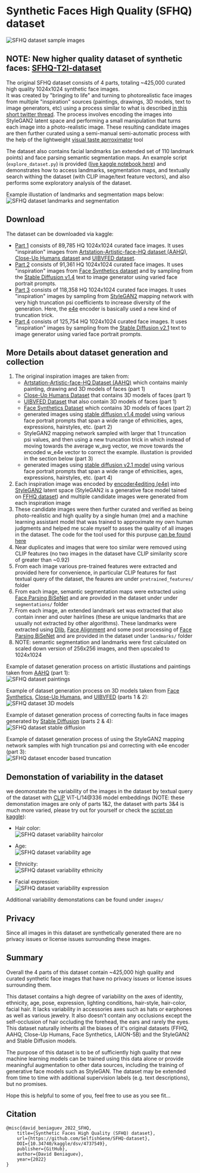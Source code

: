 # Synthetic Faces High Quality (SFHQ) dataset  

![SFHQ dataset sample images](https://raw.githubusercontent.com/SelfishGene/SFHQ-dataset/main/images/SFHQ_sample_4x8.jpg)

**NOTE**: New higher quality dataset of synthetic faces: [SFHQ-T2I-dataset](https://github.com/SelfishGene/SFHQ-T2I-dataset)
----

The original SFHQ dataset consists of 4 parts, totaling ~425,000 curated high quality 1024x1024 synthetic face images.  
It was created by "bringing to life" and turning to photorealistic face images from multiple "inspiration" sources (paintings, drawings, 3D models, text to image generators, etc) using a process similar to what is described [in this short twitter thread](https://twitter.com/DavidBeniaguev/status/1376020024511627273?s=20&t=kH9J5mV9hL8e3y8PruuB5Q). The process involves encoding the images into StyleGAN2 latent space and performing a small manipulation that turns each image into a photo-realistic image. These resulting candidate images are then further curated using a semi-manual semi-automatic process with the help of the lightweight [visual taste aprroximator](https://github.com/SelfishGene/visual_taste_approximator) tool

The dataset also contains facial landmarks (an extended set of 110 landmark points) and face parsing semantic segmentation maps. An example script (`explore_dataset.py`) is provided ([live kaggle notebook here](https://www.kaggle.com/code/selfishgene/explore-synthetic-faces-hq-sfhq-dataset)) and demonstrates how to access landmarks, segmentation maps, and textually search withing the dataset (with CLIP image/text feature vectors), and also performs some exploratory analysis of the dataset.

Example illustation of landmarks and segmentation maps below:  
![SFHQ dataset landmarks and segmentation](https://raw.githubusercontent.com/SelfishGene/SFHQ-dataset/main/images/SFHQ_sample_landmarks_segmentation.jpg)

## Download
The dataset can be downloaded via kaggle:
- [Part 1](https://www.kaggle.com/datasets/selfishgene/synthetic-faces-high-quality-sfhq-part-1) consists of 89,785 HQ 1024x1024 curated face images. It uses "inspiration" images from [Artstation-Artistic-face-HQ dataset (AAHQ)](https://github.com/onion-liu/aahq-dataset), [Close-Up Humans dataset](https://opensynthetics.com/dataset/close-up-humans-dataset-by-synthesis-ai/) and [UIBVFED dataset](http://ugivia.uib.es/uibvfed/).  
- [Part 2](https://www.kaggle.com/datasets/selfishgene/synthetic-faces-high-quality-sfhq-part-2) consists of 91,361 HQ 1024x1024 curated face images. It uses "inspiration" images from [Face Synthetics dataset](https://github.com/microsoft/FaceSynthetics) and by sampling from the [Stable Diffusion v1.4](https://github.com/CompVis/stable-diffusion) text to image generator using varied face portrait prompts. 
- [Part 3](https://www.kaggle.com/datasets/selfishgene/synthetic-faces-high-quality-sfhq-part-3) consists of 118,358 HQ 1024x1024 curated face images. It uses "inspiration" images by sampling from [StyleGAN2](https://github.com/NVlabs/stylegan2-ada-pytorch) mapping network with very high truncation psi coefficients to increase diversity of the generation. Here, the [e4e](https://github.com/omertov/encoder4editing) encoder is basically used a new kind of truncation trick.
- [Part 4](https://www.kaggle.com/datasets/selfishgene/synthetic-faces-high-quality-sfhq-part-4) consists of 125,754 HQ 1024x1024 curated face images. It uses "inspiration" images by sampling from the [Stable Diffusion v2.1](https://github.com/Stability-AI/stablediffusion) text to image generator using varied face portrait prompts. 


## More Details about dataset generation and collection
1. The original inspiration images are taken from:
    - [Artstation-Artistic-face-HQ Dataset (AAHQ)](https://github.com/onion-liu/aahq-dataset) which contains mainly painting, drawing and 3D models of faces (part 1)
    - [Close-Up Humans Dataset](https://opensynthetics.com/dataset/close-up-humans-dataset-by-synthesis-ai/) that contains 3D models of faces (part 1)
    - [UIBVFED Dataset](http://ugivia.uib.es/uibvfed/) that also contain 3D models of faces (part 1)
    - [Face Synthetics Dataset](https://github.com/microsoft/FaceSynthetics) which contains 3D models of faces (part 2)
    - generated images using [stable diffusion v1.4 model](https://github.com/CompVis/stable-diffusion) using various face portrait prompts that span a wide range of ethnicities, ages, expressions, hairstyles, etc. (part 2)
    - StyleGAN2 mapping network sampled with larger that 1 truncation psi values, and then using a new truncation trick in which instead of moving towards the average w_avg vector, we move towards the encoded w_e4e vector to correct the example. illustation is provided in the section below (part 3)
    - generated images using [stable diffusion v2.1 model](https://github.com/Stability-AI/stablediffusion) using various face portrait prompts that span a wide range of ethnicities, ages, expressions, hairstyles, etc. (part 4)
1. Each inspiration image was encoded by [encoder4editing (e4e)](https://github.com/omertov/encoder4editing) into [StyleGAN2](https://github.com/NVlabs/stylegan2-ada-pytorch) latent space (StyleGAN2 is a generative face model tained on [FFHQ dataset](https://github.com/NVlabs/ffhq-dataset)) and multiple candidate images were generated from each inspiration image
1. These candidate images were then further curated and verified as being photo-realistic and high quality by a single human (me) and a machine learning assistant model that was trained to approximate my own human judgments and helped me scale myself to asses the quality of all images in the dataset. The code for the tool used for this purpuse [can be found here](https://github.com/SelfishGene/visual_taste_approximator)
1. Near duplicates and images that were too similar were removed using CLIP features (no two images in the dataset have CLIP similarity score of greater than ~0.92)
1. From each image various pre-trained features were extracted and provided here for convenience, in particular CLIP features for fast textual query of the dataset, the feaures are under `pretrained_features/` folder
1. From each image, semantic segmentation maps were extracted using [Face Parsing BiSeNet](https://github.com/zllrunning/face-parsing.PyTorch) and are provided in the dataset under under `segmentations/` folder
1. From each image, an extended landmark set was extracted that also contain inner and outer hairlines (these are unique landmarks that are usually not extracted by other algorithms). These landmarks were extracted using [Dlib](https://github.com/davisking/dlib), [Face Alignment](https://github.com/1adrianb/face-alignment) and some post processing of [Face Parsing BiSeNet](https://github.com/zllrunning/face-parsing.PyTorch) and are provided in the dataset under `landmarks/` folder
1. NOTE: semantic segmentation and landmarks were first calculated on scaled down version of 256x256 images, and then upscaled to 1024x1024

Example of dataset generation process on artistic illustations and paintings taken from [AAHQ](https://github.com/onion-liu/aahq-dataset) (part 1):  
![SFHQ dataset paintings](https://raw.githubusercontent.com/SelfishGene/SFHQ-dataset/main/images/bring_to_life_process_paintings.jpg)

Example of dataset generation process on 3D models taken from [Face Synthetics](https://github.com/microsoft/FaceSynthetics), [Close-Up Humans](https://opensynthetics.com/dataset/close-up-humans-dataset-by-synthesis-ai/), and [UIBVFED](http://ugivia.uib.es/uibvfed/) (parts 1 & 2):  
![SFHQ dataset 3D models](https://raw.githubusercontent.com/SelfishGene/SFHQ-dataset/main/images/bring_to_life_process_3D_models.jpg)

Example of dataset generation process of correcting faults in face images generated by [Stable Diffusion](https://github.com/CompVis/stable-diffusion) (parts 2 & 4):  
![SFHQ dataset stable diffusion](https://raw.githubusercontent.com/SelfishGene/SFHQ-dataset/main/images/bring_to_life_process_stable_diffusion.jpg)

Example of dataset generation process of using the StyleGAN2 mapping network samples with high truncation psi and correcting with e4e encoder (part 3):  
![SFHQ dataset encoder based truncation](https://i.ibb.co/NT7BJy5/Figure-1-brief-stages-psi-08-to-20-1.jpg)


## Demonstation of variability in the dataset 
we deomonstate the variability of the images in the dataset by textual query of the dataset with [CLIP](https://github.com/openai/CLIP) ViT-L/14@336 model embeddings (NOTE: these demonstation images are only of parts 1&2, the dataset with parts 3&4 is much more varied, please try out for yourself or check the [script on kaggle](https://www.kaggle.com/code/selfishgene/explore-synthetic-faces-hq-sfhq-dataset-2)):  
- Hair color:  
![SFHQ dataset variability haircolor](https://raw.githubusercontent.com/SelfishGene/SFHQ-dataset/main/images/SFHQ_variability_hair_color.jpg)

- Age:  
![SFHQ dataset variability age](https://raw.githubusercontent.com/SelfishGene/SFHQ-dataset/main/images/SFHQ_variability_age.jpg)

- Ethnicity:  
![SFHQ dataset variability ethnicity](https://raw.githubusercontent.com/SelfishGene/SFHQ-dataset/main/images/SFHQ_variability_ethnicity.jpg)

- Facial expression:  
![SFHQ dataset variability expression](https://raw.githubusercontent.com/SelfishGene/SFHQ-dataset/main/images/SFHQ_variability_expression.jpg)  

Additional variability demonstations can be found under `images/`

## Privacy
Since all images in this dataset are synthetically generated there are no privacy issues or license issues surrounding these images.  

## Summary
Overall the 4 parts of this dataset contain ~425,000 high quality and curated synthetic face images that have no privacy issues or license issues surrounding them.  

This dataset contains a high degree of variability on the axes of identity, ethnicity, age, pose, expression, lighting conditions, hair-style, hair-color, facial hair. It lacks variability in accessories axes such as hats or earphones as well as various jewelry. It also doesn't contain any occlusions except the self-occlusion of hair occluding the forehead, the ears and rarely the eyes. This dataset naturally inherits all the biases of it's original datasets (FFHQ, AAHQ, Close-Up Humans, Face Synthetics, LAION-5B) and the StyleGAN2 and Stable Diffusion models.  

The purpose of this dataset is to be of sufficiently high quality that new machine learning models can be trained using this data alone or provide meaningful augmentation to other data sources, including the training of generative face models such as StyleGAN. The dataset may be extended from time to time with additional supervision labels (e.g. text descriptions), but no promises.

Hope this is helpful to some of you, feel free to use as you see fit...

## Citation

```
@misc{david_beniaguev_2022_SFHQ,
	title={Synthetic Faces High Quality (SFHQ) dataset},
	url={https://github.com/SelfishGene/SFHQ-dataset},
	DOI={10.34740/kaggle/dsv/4737549},
	publisher={GitHub},
	author={David Beniaguev},
	year={2022}
}
```


